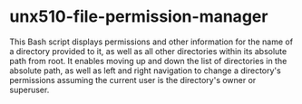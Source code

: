 # unx510-file-permission-manager

This Bash script displays permissions and other information for the name of a directory provided to it, as well as all other directories within its absolute path from root. It enables moving up and down the list of directories in the absolute path, as well as left and right navigation to change a directory's permissions assuming the current user is the directory's owner or superuser.
